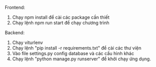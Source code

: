 Frontend: 
1. Chạy npm install để cài các package cần thiết 
2. Chạy lệnh npm run start để chạy chương trình


Backend: 
1. Chạy viturlenv 
2. Chạy lệnh "pip install -r requirements.txt" để cài các thư viện 
3. Vào file settings.py config database và các cấu hình khác
4. Chạy lệnh "python manage.py runserver" để khởi chạy ứng dụng.